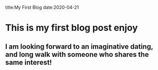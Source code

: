 title:My First Blog
date:2020-04-21

# This is my first blog post enjoy

## I am looking forward to an imaginative dating, and long walk with someone who shares the same interest!

